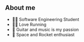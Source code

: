 ## About me
- 👨‍🎓 Software Engineering Student
- 🏃‍♂️ Love Running
- 🎸 Guitar and music is my passion
- 🚀 Space and Rocket enthusiast
